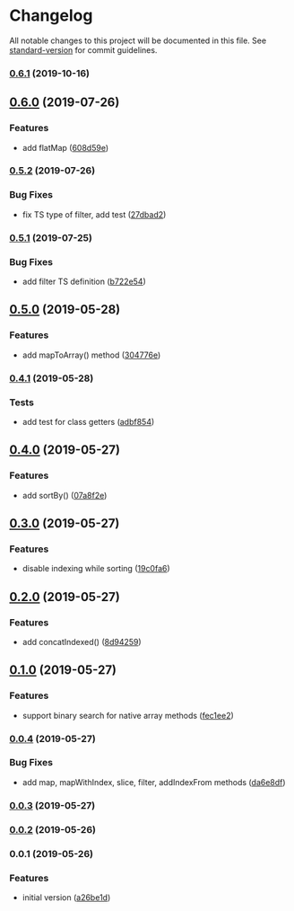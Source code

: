 # Changelog

All notable changes to this project will be documented in this file. See [standard-version](https://github.com/conventional-changelog/standard-version) for commit guidelines.

### [0.6.1](https://github.com/ozum/indexable-array/compare/v0.6.0...v0.6.1) (2019-10-16)

## [0.6.0](https://github.com/ozum/indexable-array/compare/v0.5.2...v0.6.0) (2019-07-26)


### Features

* add flatMap ([608d59e](https://github.com/ozum/indexable-array/commit/608d59e))



### [0.5.2](https://github.com/ozum/indexable-array/compare/v0.5.1...v0.5.2) (2019-07-26)


### Bug Fixes

* fix TS type of filter, add test ([27dbad2](https://github.com/ozum/indexable-array/commit/27dbad2))



### [0.5.1](https://github.com/ozum/indexable-array/compare/v0.5.0...v0.5.1) (2019-07-25)


### Bug Fixes

* add filter TS definition ([b722e54](https://github.com/ozum/indexable-array/commit/b722e54))



## [0.5.0](https://github.com/ozum/indexable-array/compare/v0.4.1...v0.5.0) (2019-05-28)


### Features

* add mapToArray() method ([304776e](https://github.com/ozum/indexable-array/commit/304776e))



### [0.4.1](https://github.com/ozum/indexable-array/compare/v0.4.0...v0.4.1) (2019-05-28)


### Tests

* add test for class getters ([adbf854](https://github.com/ozum/indexable-array/commit/adbf854))



## [0.4.0](https://github.com/ozum/indexable-array/compare/v0.3.0...v0.4.0) (2019-05-27)


### Features

* add sortBy() ([07a8f2e](https://github.com/ozum/indexable-array/commit/07a8f2e))



## [0.3.0](https://github.com/ozum/indexable-array/compare/v0.2.0...v0.3.0) (2019-05-27)


### Features

* disable indexing while sorting ([19c0fa6](https://github.com/ozum/indexable-array/commit/19c0fa6))



## [0.2.0](https://github.com/ozum/indexable-array/compare/v0.1.0...v0.2.0) (2019-05-27)


### Features

* add concatIndexed() ([8d94259](https://github.com/ozum/indexable-array/commit/8d94259))



## [0.1.0](https://github.com/ozum/indexable-array/compare/v0.0.4...v0.1.0) (2019-05-27)


### Features

* support binary search for native array methods ([fec1ee2](https://github.com/ozum/indexable-array/commit/fec1ee2))



### [0.0.4](https://github.com/ozum/indexable-array/compare/v0.0.3...v0.0.4) (2019-05-27)


### Bug Fixes

* add map, mapWithIndex, slice, filter, addIndexFrom methods ([da6e8df](https://github.com/ozum/indexable-array/commit/da6e8df))



### [0.0.3](https://github.com/ozum/indexable-array/compare/v0.0.2...v0.0.3) (2019-05-27)



### [0.0.2](https://github.com/ozum/indexable-array/compare/v0.0.1...v0.0.2) (2019-05-26)



### 0.0.1 (2019-05-26)


### Features

* initial version ([a26be1d](https://github.com/ozum/indexable-array/commit/a26be1d))
